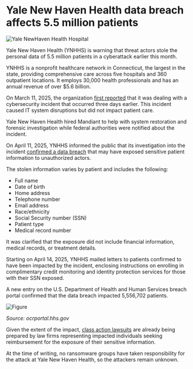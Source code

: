# Yale New Haven Health data breach affects 5.5 million patients

![Yale NewHaven Health Hospital](https://www.bleepstatic.com/content/hl-images/2025/04/24/yale-newhaven-health.jpg)

Yale New Haven Health (YNHHS) is warning that threat actors stole the personal data of 5.5 million patients in a cyberattack earlier this month.

YNHHS is a nonprofit healthcare network in Connecticut, the largest in the state, providing comprehensive care across five hospitals and 360 outpatient locations. It employs 30,000 health professionals and has an annual revenue of over $5.6 billion.

On March 11, 2025, the organization [first reported](https://www.ynhhs.org/news/yale-new-haven-health-statement-addressing-it-services) that it was dealing with a cybersecurity incident that occurred three days earlier. This incident caused IT system disruptions but did not impact patient care.

Yale New Haven Health hired Mandiant to help with system restoration and forensic investigation while federal authorities were notified about the incident.

On April 11, 2025, YNHHS informed the public that its investigation into the incident [confirmed a data breach](https://www.ynhhs.org/legal-notices) that may have exposed sensitive patient information to unauthorized actors.

The stolen information varies by patient and includes the following:

* Full name
* Date of birth
* Home address
* Telephone number
* Email address
* Race/ethnicity
* Social Security number (SSN)
* Patient type
* Medical record number

It was clarified that the exposure did not include financial information, medical records, or treatment details.

Starting on April 14, 2025, YNHHS mailed letters to patients confirmed to have been impacted by the incident, enclosing instructions on enrolling in complimentary credit monitoring and identity protection services for those with their SSN exposed.

A new entry on the U.S. Department of Health and Human Services breach portal confirmed that the data breach impacted 5,556,702 patients.

![Figure](https://www.bleepstatic.com/images/news/u/1220909/2025/April/figure.png)

_Source: ocrportal.hhs.gov_

Given the extent of the impact, [class action lawsuits](https://www.hartfordbusiness.com/article/yale-new-haven-health-faces-lawsuits-over-data-breach-health-system-discloses-more-details) are already being prepared by law firms representing impacted individuals seeking reimbursement for the exposure of their sensitive information.

At the time of writing, no ransomware groups have taken responsibility for the attack at Yale New Haven Health, so the attackers remain unknown.
